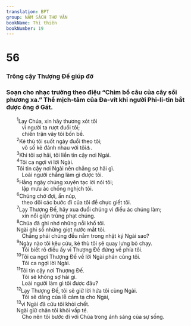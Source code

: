 ```yaml
---
translation: BPT
group: NĂM SÁCH THƠ VĂN
bookName: Thi thiên 
bookNumber: 19
---
```


<div class="title"><h1>56</h1><h3>Trông cậy Thượng Đế giúp đỡ</h3><h3>Soạn cho nhạc trưởng theo điệu “Chim bồ câu của cây sồi phương xa.” Thể mịch-tâm của Đa-vít khi người Phi-li-tin bắt được ông ở Gát.</h3></div>
<span class="verse thi_56_1">  <sup>1</sup>Lạy Chúa, xin hãy thương xót tôi<br/>   vì người ta rượt đuổi tôi;<br/>   chiến trận vây tôi bốn bề.<br/></span>
<span class="verse thi_56_2">  <sup>2</sup>Kẻ thù tôi suốt ngày đuổi theo tôi;<br/>   vô số kẻ đánh nhau với tôi<a data-toggle="tooltip" data-placement="bottom" title="Hay “Có vô số kẻ tấn công tôi từ trên cao.”">⚓</a>.<br/></span>
<span class="verse thi_56_3">  <sup>3</sup>Khi tôi sợ hãi, tôi liền tin cậy nơi Ngài.<br/></span>
<span class="verse thi_56_4">  <sup>4</sup>Tôi ca ngợi vì lời Ngài.<br/>  Tôi tin cậy nơi Ngài nên chẳng sợ hãi gì.<br/>   Loài người chẳng làm gì được tôi.<br/></span>
<span class="verse thi_56_5">  <sup>5</sup>Hằng ngày chúng xuyên tạc lời nói tôi;<br/>   lập mưu ác chống nghịch tôi.<br/></span>
<span class="verse thi_56_6">  <sup>6</sup>Chúng chờ đợi, ẩn núp,<br/>   theo dõi các bước đi của tôi để chực giết tôi.<br/></span>
<span class="verse thi_56_7">  <sup>7</sup>Lạy Thượng Đế, hãy xua đuổi chúng vì điều ác chúng làm;<br/>   xin nổi giận trừng phạt chúng.<br/></span>
<span class="verse thi_56_8">  <sup>8</sup>Chúa đã ghi nhớ những nỗi khổ tôi.<br/>  Ngài ghi sổ những giọt nước mắt tôi.<br/>   Chẳng phải chúng đều nằm trong nhật ký Ngài sao?<br/></span>
<span class="verse thi_56_9">  <sup>9</sup>Ngày nào tôi kêu cứu, kẻ thù tôi sẽ quay lưng bỏ chạy.<br/>   Tôi biết rõ điều ấy vì Thượng Đế đứng về phía tôi.<br/></span>
<span class="verse thi_56_10">  <sup>10</sup>Tôi ca ngợi Thượng Đế về lời Ngài phán cùng tôi.<br/>   Tôi ca ngợi lời Ngài.<br/></span>
<span class="verse thi_56_11">  <sup>11</sup>Tôi tin cậy nơi Thượng Đế.<br/>   Tôi sẽ không sợ hãi gì.<br/>   Loài người làm gì tôi được đâu?<br/></span>
<span class="verse thi_56_12">  <sup>12</sup>Lạy Thượng Đế, tôi sẽ giữ lời hứa tôi cùng Ngài.<br/>   Tôi sẽ dâng của lễ cảm tạ cho Ngài,<br/></span>
<span class="verse thi_56_13">  <sup>13</sup>vì Ngài đã cứu tôi khỏi chết.<br/>  Ngài giữ chân tôi khỏi vấp té.<br/>   Cho nên tôi bước đi với Chúa trong ánh sáng của sự sống.<br/></span>
